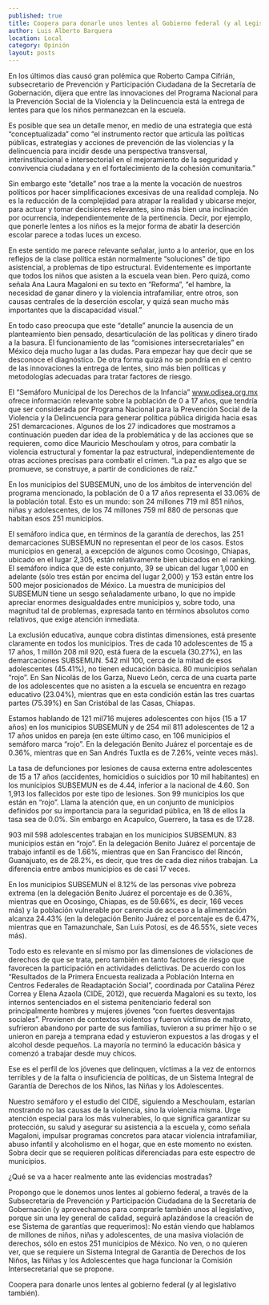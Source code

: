 ```yaml
---
published: true
title: Coopera para donarle unos lentes al Gobierno federal (y al Legislativo también)
author: Luis Alberto Barquera
location: Local
category: Opinión
layout: posts
---
```


En los últimos días causó gran polémica que Roberto Campa Cifrián, subsecretario de Prevención y Participación Ciudadana de la Secretaría de Gobernación, dijera que entre las innovaciones del Programa Nacional para la Prevención Social de la Violencia y la Delincuencia está la entrega de lentes para que los niños permanezcan en la escuela.

Es posible que sea un detalle menor, en medio de una estrategia que está “conceptualizada” como “el instrumento rector que articula las políticas públicas, estrategias y acciones de prevención de las violencias y la delincuencia para incidir desde una perspectiva transversal, interinstitucional e intersectorial en el mejoramiento de la seguridad y convivencia ciudadana y en el fortalecimiento de la cohesión comunitaria.”

Sin embargo este “detalle” nos trae a la mente la vocación de nuestros políticos por hacer simplificaciones excesivas de una realidad compleja. No es la reducción de la complejidad para atrapar la realidad y ubicarse mejor, para actuar y tomar decisiones relevantes, sino más bien una inclinación por ocurrencia, independientemente de la pertinencia. Decir, por ejemplo, que ponerle lentes a los niños es la mejor forma de abatir la deserción escolar parece a todas luces un exceso.

En este sentido me parece relevante señalar, junto a lo anterior, que en los reflejos de la clase política están normalmente “soluciones” de tipo asistencial, a problemas de tipo estructural. Evidentemente es importante que todos los niños que asisten a la escuela vean bien. Pero quizá, como señala Ana Laura Magaloni en su texto en “Reforma”, “el hambre, la necesidad de ganar dinero y la violencia intrafamiliar, entre otros, son causas centrales de la deserción escolar, y quizá sean mucho más importantes que la discapacidad visual.”

En todo caso preocupa que este “detalle” anuncie la ausencia de un planteamiento bien pensado, desarticulación de las políticas y dinero tirado a la basura. El funcionamiento de las “comisiones intersecretariales” en México deja mucho lugar a las dudas. Para empezar hay que decir que se desconoce el diagnóstico. De otra forma quizá no se pondría en el centro de las innovaciones la entrega de lentes, sino más bien políticas y metodologías adecuadas para tratar factores de riesgo.

El “Semáforo Municipal de los Derechos de la Infancia” www.odisea.org.mx ofrece información relevante sobre la población de 0 a 17 años, que tendría que ser considerada por Programa Nacional para la Prevención Social de la Violencia y la Delincuencia para generar política pública dirigida hacia esas 251 demarcaciones. Algunos de los 27 indicadores que mostramos a continuación pueden dar idea de la problemática y de las acciones que se requieren, como dice Mauricio Meschoulam y otros, para combatir  la violencia estructural y fomentar la paz estructural, independientemente de otras acciones precisas para combatir el crimen. “La paz es algo que se promueve, se construye, a partir de condiciones de raíz.”

En los municipios del SUBSEMUN, uno de los ámbitos de intervención del programa mencionado, la población de 0 a 17 años representa el 33.06% de la población total. Esto es un mundo: son 24 millones 719 mil 851 niños, niñas y adolescentes, de los 74 millones 759 ml 880 de personas que habitan esos 251 municipios. 

El semáforo indica que, en términos de la garantía de derechos, las 251 demarcaciones SUBSEMUN no representan el peor de los casos. Estos municipios en general, a excepción de algunos como Ocosingo, Chiapas, ubicado en el lugar 2,305, están relativamente bien ubicados en el ranking. El semáforo indica que de este conjunto,  39 se ubican del lugar 1,000 en adelante (sólo tres están por encima del lugar 2,000) y 153 están entre los 500 mejor posicionados de México. La muestra de municipios del SUBSEMUN tiene un sesgo señaladamente urbano, lo que no impide apreciar enormes desigualdades entre municipios y, sobre todo, una magnitud tal de problemas, expresada tanto en términos absolutos como relativos, que exige atención inmediata. 

La exclusión educativa, aunque cobra distintas dimensiones, está presente claramente en todos los municipios. Tres de cada 10 adolescentes de 15 a 17 años, 1 millón 208 mil 920, está fuera de la escuela (30.27%), en las demarcaciones SUBSEMUN.  542 mil 100, cerca de la mitad de esos adolescentes (45.41%), no tienen educación básica. 80 municipios señalan “rojo”. En San Nicolás de los Garza, Nuevo León, cerca de una cuarta parte de los adolescentes que no asisten a la escuela se encuentra en rezago educativo (23.04%), mientras que en esta condición están las tres cuartas partes (75.39%) en San Cristóbal de las Casas, Chiapas.

Estamos hablando de 121 mil716 mujeres adolescentes con  hijos (15 a 17 años)  en los municipios SUBSEMUN y de 254 mil 811 adolescentes de 12 a 17 años unidos en pareja (en este último caso, en 106 municipios el semáforo marca “rojo”. En la delegación Benito Juárez el porcentaje es de 0.36%, mientras que en San Andrés Tuxtla es de 7.26%, veinte veces más).

La tasa de defunciones por lesiones de causa externa entre adolescentes de 15 a 17 años (accidentes, homicidios o suicidios por 10 mil habitantes) en los municipios SUBSEMUN es de 4.44, inferior a la nacional de 4.60. Son 1,913 los fallecidos por este tipo de lesiones. Son 99 municipios los que están en “rojo”. Llama la atención que, en un conjunto de municipios definidos por su importancia para la seguridad pública, en 18 de ellos la tasa sea de 0.0%. Sin embargo en Acapulco, Guerrero, la tasa es de 17.28. 

903 mil 598 adolescentes trabajan en los municipios SUBSEMUN. 83 municipios están en “rojo”. En la delegación Benito Juárez el porcentaje de trabajo infantil es de 1.66%, mientras que en San Francisco del Rincón, Guanajuato, es de 28.2%, es decir, que tres de cada diez niños trabajan. La diferencia entre ambos municipios es de casi 17 veces.

En los municipios SUBSEMUN el 8.12% de las personas vive pobreza extrema (en la delegación Benito Juárez el porcentaje es de 0.36%, mientras que en Ocosingo, Chiapas, es de 59.66%, es decir, 166 veces más) y la población vulnerable por carencia de acceso a la alimentación alcanza 24.43% (en la delegación Benito Juárez el porcentaje es de 6.47%, mientras que en Tamazunchale, San Luis Potosí, es de 46.55%, siete veces más).

Todo esto es relevante en sí mismo por las dimensiones de violaciones de derechos de que se trata, pero también en tanto factores de riesgo que favorecen la participación en actividades delictivas. De acuerdo con los “Resultados de la Primera Encuesta realizada a Población Interna en Centros Federales de Readaptación Social”, coordinada por Catalina Pérez Correa y Elena Azaola (CIDE, 2012), que recuerda Magaloni es su texto,  los internos sentenciados en el sistema penitenciario federal son principalmente hombres y mujeres jóvenes “con fuertes desventajas sociales”. Provienen de contextos violentos y fueron víctimas de maltrato, sufrieron abandono por parte de sus familias, tuvieron a su primer hijo o se unieron en pareja a temprana edad y estuvieron expuestos a las drogas y el alcohol desde pequeños. La mayoría no terminó la educación básica y comenzó a trabajar desde muy chicos.

Ese es el perfil de los jóvenes que delinquen, víctimas a la vez de entornos terribles y de la falta o  insuficiencia de políticas, de un Sistema Integral de Garantía de Derechos de los Niños, las Niñas y los Adolescentes. 

Nuestro semáforo y el estudio del CIDE, siguiendo a Meschoulam, estarían mostrando no las causas de la violencia, sino la violencia misma. Urge atención especial para los más vulnerables, lo que significa garantizar su protección, su salud y asegurar su asistencia a la escuela y, como señala Magaloni, impulsar programas concretos para atacar violencia intrafamiliar, abuso infantil y alcoholismo en el hogar, que en este momento no existen. Sobra decir que se requieren políticas diferenciadas para este espectro de municipios.

¿Qué se va a hacer realmente ante las evidencias mostradas?

Propongo que le donemos unos lentes al gobierno federal, a través de la Subsecretaría de Prevención y Participación Ciudadana de la Secretaría de Gobernación (y aprovechamos para comprarle también unos al legislativo, porque sin una ley general de calidad, seguirá aplazándose la creación de ese Sistema de garantías que requerimos): No están viendo que hablamos de millones de niños, niñas y adolescentes, de una masiva violación de derechos, sólo en estos 251 municipios de México. No ven, o no quieren ver, que se requiere un Sistema Integral de Garantía de Derechos de los Niños, las Niñas y los Adolescentes que haga funcionar la Comisión Intersecretarial que se propone.

Coopera para donarle unos lentes al gobierno federal (y al legislativo también).

